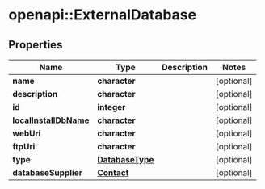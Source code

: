 # openapi::ExternalDatabase


## Properties
Name | Type | Description | Notes
------------ | ------------- | ------------- | -------------
**name** | **character** |  | [optional] 
**description** | **character** |  | [optional] 
**id** | **integer** |  | [optional] 
**localInstallDbName** | **character** |  | [optional] 
**webUri** | **character** |  | [optional] 
**ftpUri** | **character** |  | [optional] 
**type** | [**DatabaseType**](DatabaseType.md) |  | [optional] 
**databaseSupplier** | [**Contact**](Contact.md) |  | [optional] 


